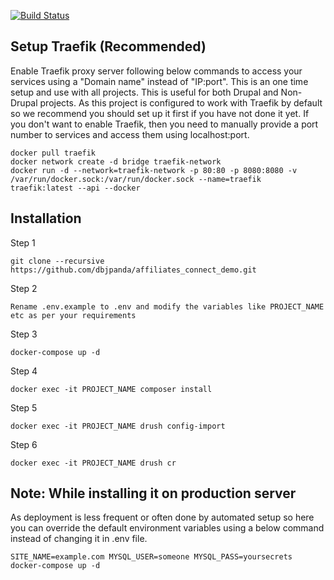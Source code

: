 [![Build Status](https://travis-ci.org/dbjpanda/affiliates_connect_demo.svg?branch=master)](https://travis-ci.org/dbjpanda/affiliates_connect_demo)

## Setup Traefik (Recommended)

Enable Traefik proxy server following below commands to access your services using a "Domain name" instead of "IP:port". This is an one time setup and use with all projects. This is useful for both Drupal and Non-Drupal projects. As this project is configured to work with Traefik by default so we recommend you should set up it first if you have not done it yet. If you don't want to enable Traefik, then you need to manually provide a port number to services and access them using localhost:port.

```
docker pull traefik
docker network create -d bridge traefik-network
docker run -d --network=traefik-network -p 80:80 -p 8080:8080 -v /var/run/docker.sock:/var/run/docker.sock --name=traefik traefik:latest --api --docker
```

## Installation

Step 1

```
git clone --recursive https://github.com/dbjpanda/affiliates_connect_demo.git
```

Step 2

```
Rename .env.example to .env and modify the variables like PROJECT_NAME etc as per your requirements
```

Step 3

```
docker-compose up -d
```

Step 4

```
docker exec -it PROJECT_NAME composer install
```

Step 5

```
docker exec -it PROJECT_NAME drush config-import
```

Step 6

```
docker exec -it PROJECT_NAME drush cr
```

## Note: While installing it on production server

As deployment is less frequent or often done by automated setup so here you can override the default environment variables using a below command instead of changing it in .env file.

```
SITE_NAME=example.com MYSQL_USER=someone MYSQL_PASS=yoursecrets docker-compose up -d
```
